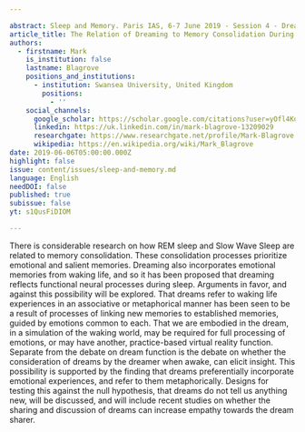 ```yaml
---

abstract: Sleep and Memory. Paris IAS, 6-7 June 2019 - Session 4 - Dreaming (Part I)
article_title: The Relation of Dreaming to Memory Consolidation During Sleep
authors:
  - firstname: Mark
    is_institution: false
    lastname: Blagrove
    positions_and_institutions:
      - institution: Swansea University, United Kingdom
        positions:
          - ''
    social_channels:
      google_scholar: https://scholar.google.com/citations?user=yOfl4KoAAAAJ&hl=fr
      linkedin: https://uk.linkedin.com/in/mark-blagrove-13209029
      researchgate: https://www.researchgate.net/profile/Mark-Blagrove
      wikipedia: https://en.wikipedia.org/wiki/Mark_Blagrove
date: 2019-06-06T05:00:00.000Z
highlight: false
issue: content/issues/sleep-and-memory.md
language: English
needDOI: false
published: true
subissue: false
yt: s1QusFiDIOM

---
```



There is considerable research on how REM sleep and Slow Wave Sleep are related to memory consolidation. These consolidation processes prioritize emotional and salient memories. Dreaming also incorporates emotional  
memories from waking life, and so it has been proposed that dreaming reflects functional neural processes during sleep. Arguments in favor, and against this possibility will be explored. That dreams refer to waking life experiences in an associative or metaphorical manner has been seen to be a result of processes of linking new memories to established memories, guided by emotions common to each. That we are embodied in the dream, in a simulation of the waking world, may be required for full processing of emotions, or may have another, practice-based virtual reality function. Separate from the debate on dream function is the debate on whether the consideration of dreams by the dreamer when awake, can elicit insight. This possibility is supported by the finding that dreams preferentially incorporate emotional experiences, and refer to them metaphorically. Designs for testing this against the null hypothesis, that dreams do not tell us anything new, will be discussed, and will include recent studies on whether the sharing and discussion of dreams can increase empathy towards the dream sharer.

<Youtube yt="s1QusFiDIOM" caption="The Relation of Dreaming to Memory Consolidation During Sleep"></Youtube>